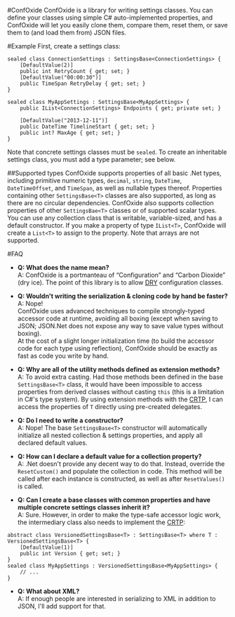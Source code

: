 #ConfOxide
ConfOxide is a library for writing settings classes.  You can define your classes using simple C# auto-implemented properties, and ConfOxide will let you easily clone them, compare them, reset them, or save them to (and load them from) JSON files.

#Example
First, create a settings class:

```CSharp
sealed class ConnectionSettings : SettingsBase<ConnectionSettings> {
	[DefaultValue(2)]
	public int RetryCount { get; set; }
	[DefaultValue("00:00:30")]
	public TimeSpan RetryDelay { get; set; }
}

sealed class MyAppSettings : SettingsBase<MyAppSettings> {
	public IList<ConnectionSettings> Endpoints { get; private set; }

	[DefaultValue("2013-12-11")]
	public DateTime TimelineStart { get; set; }
	public int? MaxAge { get; set; }
}
```

Note that concrete settings classes must be `sealed`.  To create an inheritable settings class, you must add a type parameter; see below.

##Supported types
ConfOxide supports properties of all basic .Net types, including primitive numeric types, `decimal`, `string`, `DateTime`, `DateTimeOffset`, and `TimeSpan`, as well as nullable types thereof.
Properties containing other `SettingsBase<T>` classes are also supported, as long as there are no circular dependencies.
ConfOxide also supports collection properties of other `SettingsBae<T>` classes or of supported scalar types.  You can use any collection class that is writable, variable-sized, and has a default constructor.  If you make a property of type `IList<T>`, ConfOxide will create a `List<T>` to assign to the property.  Note that arrays are not supported.

#FAQ
 - **Q: What does the name mean?**<br />
     A: ConfOxide is a portmanteau of &ldquo;Configuration&rdquo; and &ldquo;Carbon Dioxide&rdquo; (dry ice).  The point of this library is to allow [DRY](http://en.wikipedia.org/wiki/Don't_repeat_yourself "Don't Repeat Yourself") configuration classes.

 - **Q: Wouldn't writing the serialization & cloning code by hand be faster?**<br />
     A: Nope!  
   ConfOxide uses advanced techniques to compile strongly-typed accessor code at runtime, avoiding all boxing (except when saving to JSON; JSON.Net does not expose any way to save value types without boxing).  
At the cost of a slight longer initialization time (to build the accessor code for each type using reflection), ConfOxide should be exactly as fast as code you write by hand.

 - **Q: Why are all of the utility methods defined as extension methods?**<br />
     A: To avoid extra casting.  Had those methods been defined in the base `SettingsBase<T>` class, it would have been impossible to access properties from derived classes without casting `this` (this is a limitation in C#'s type system).  By using extension methods with the [CRTP](http://en.wikipedia.org/wiki/Curiously_recurring_template_pattern "Curiously recurring template pattern"), I can access the properties of `T` directly using pre-created delegates.

 - **Q: Do I need to write a constructor?**<br />
     A: Nope!  The base `SettingsBase<T>` constructor will automatically initialize all nested collection & settings properties, and apply all declared default values.

 - **Q: How can I declare a default value for a collection property?**<br />
     A: .Net doesn't provide any decent way to do that.  Instead, override the `ResetCustom()` and populate the collection in code.  This method will be called after each instance is constructed, as well as after `ResetValues()` is called.

 - **Q: Can I create a base classes with common properties and have multiple concrete settings classes inherit it?**<br />
     A: Sure.  However, in order to make the type-safe accessor logic work, the intermediary class also needs to implement the [CRTP](http://en.wikipedia.org/wiki/Curiously_recurring_template_pattern "Curiously recurring template pattern"):
```CSharp
abstract class VersionedSettingsBase<T> : SettingsBase<T> where T : VersionedSettingsBase<T> {
	[DefaultValue(1)]
	public int Version { get; set; }
}
sealed class MyAppSettings : VersionedSettingsBase<MyAppSettings> {
	// ...
}
``` 

 - **Q: What about XML?**<br />
     A: If enough people are interested in serializing to XML in addition to JSON, I'll add support for that.